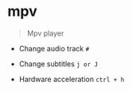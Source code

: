 # mpv

> Mpv player

- Change audio track
`#`

- Change subtitles
`j or J`

- Hardware acceleration
`ctrl + h`

